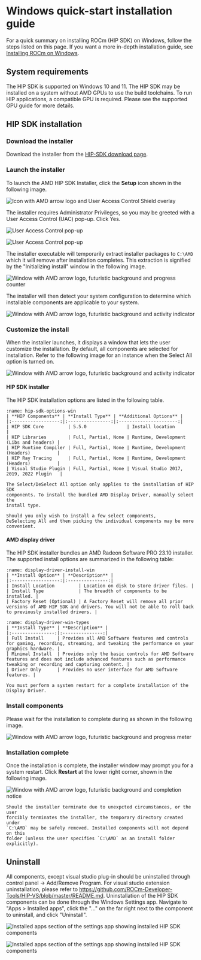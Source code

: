 <head>
  <meta charset="UTF-8">
  <meta name="description" content="Windows quick-start installation guide">
  <meta name="keywords" content="Windows, install, quick-start, HIP, SDK">
</head>

# Windows quick-start installation guide

For a quick summary on installing ROCm (HIP SDK) on Windows, follow the steps listed on this page. If
you want a more in-depth installation guide, see
[Installing ROCm on Windows](./install.md).

## System requirements

The HIP SDK is supported on Windows 10 and 11. The HIP SDK may be installed on a
system without AMD GPUs to use the build toolchains. To run HIP applications, a
compatible GPU is required. Please see the supported GPU guide for more details.

## HIP SDK installation

### Download the installer

Download the installer from the
[HIP-SDK download page](https://www.amd.com/en/developer/rocm-hub/hip-sdk.html).

### Launch the installer

To launch the AMD HIP SDK Installer, click the **Setup** icon shown in the following image.

![Icon with AMD arrow logo and User Access Control Shield overlay](../../data/install/windows/000-setup-icon.png "Setup Icon")

The installer requires Administrator Privileges, so you may be greeted with a
User Access Control (UAC) pop-up. Click Yes.

![User Access Control pop-up](../../data/install/windows/001-uac-dark.png "User Access Control pop-up")

![User Access Control pop-up](../../data/install/windows/001-uac-light.png "User Access Control pop-up")

The installer executable will temporarily extract installer packages to `C:\AMD`
which it will remove after installation completes. This extraction is signified
by the "Initializing install" window in the following image.

![Window with AMD arrow logo, futuristic background and progress counter](../../data/install/windows/002-initializing.png "Installer initialization window")

The installer will then detect your system configuration to determine which installable components
are applicable to your system.

![Window with AMD arrow logo, futuristic background and activity indicator](../../data/install/windows/003-detecting-system-config.png "Installer initialization window")

### Customize the install

When the installer launches, it displays a window that lets the user customize
the installation. By default, all components are selected for installation.
Refer to the following image for an instance when the Select All option
is turned on.

![Window with AMD arrow logo, futuristic background and activity indicator](../../data/install/windows/004-installer-window.png "Installer initialization window")

#### HIP SDK installer

The HIP SDK installation options are listed in the following table.

```{table} HIP SDK Components for Installation
:name: hip-sdk-options-win
| **HIP Components** | **Install Type** | **Additional Options** |
|:------------------:|:----------------:|:----------------------:|
| HIP SDK Core         | 5.5.0               | Install location                        |
| HIP Libraries        | Full, Partial, None | Runtime, Development (Libs and headers) |
| HIP Runtime Compiler | Full, Partial, None | Runtime, Development (Headers)          |
| HIP Ray Tracing      | Full, Partial, None | Runtime, Development (Headers)          |
| Visual Studio Plugin | Full, Partial, None | Visual Studio 2017, 2019, 2022 Plugin   |
```

```{note}
The Select/DeSelect All option only applies to the installation of HIP SDK
components. To install the bundled AMD Display Driver, manually select the
install type.
```

```{tip}
Should you only wish to install a few select components,
DeSelecting All and then picking the individual components may be more
convenient.
```

#### AMD display driver

The HIP SDK installer bundles an AMD Radeon Software PRO 23.10 installer. The
supported install options are summarized in the following table:

```{table} AMD Display Driver Install Options
:name: display-driver-install-win
| **Install Option** | **Description** |
|:------------------:|:---------------:|
| Install Location         | Location on disk to store driver files. |
| Install Type             | The breadth of components to be installed. |
| Factory Reset (Optional) | A Factory Reset will remove all prior versions of AMD HIP SDK and drivers. You will not be able to roll back to previously installed drivers. |
```

```{table} AMD Display Driver Install Types
:name: display-driver-win-types
| **Install Type** | **Description** |
|:----------------:|:---------------:|
| Full Install     | Provides all AMD Software features and controls for gaming, recording, streaming, and tweaking the performance on your graphics hardware. |
| Minimal Install  | Provides only the basic controls for AMD Software features and does not include advanced features such as performance tweaking or recording and capturing content. |
| Driver Only      | Provides no user interface for AMD Software features. |
```

```{note}
You must perform a system restart for a complete installation of the
Display Driver.
```

### Install components

Please wait for the installation to complete during as shown in the following image.

![Window with AMD arrow logo, futuristic background and progress meter](../../data/install/windows/012-install-progress.png "Installation progress")

### Installation complete

Once the installation is complete, the installer window may prompt you for a
system restart. Click **Restart** at the lower right corner, shown in the following image.

![Window with AMD arrow logo, futuristic background and completion notice](../../data/install/windows/013-install-complete.png "Installation complete")

```{error}
Should the installer terminate due to unexpcted circumstances, or the user
forcibly terminates the installer, the temporary directory created under
`C:\AMD` may be safely removed. Installed components will not depend on this
folder (unless the user specifies `C:\AMD` as an install folder explicitly).
```

## Uninstall

All components, except visual studio plug-in should be uninstalled through
control panel -> Add/Remove Program. For visual studio extension uninstallation,
please refer to
<https://github.com/ROCm-Developer-Tools/HIP-VS/blob/master/README.md>.
Uninstallation of the HIP SDK components can be done through the Windows
Settings app. Navigate to "Apps > Installed apps", click the "..." on the far
right next to the component to uninstall, and click "Uninstall".

![Installed apps section of the settings app showing installed HIP SDK components](../../data/install/windows/014-uninstall-dark.png "Removing the SDK via the settings app")

![Installed apps section of the settings app showing installed HIP SDK components](../../data/install/windows/014-uninstall-light.png "Removing the SDK via the settings app")
